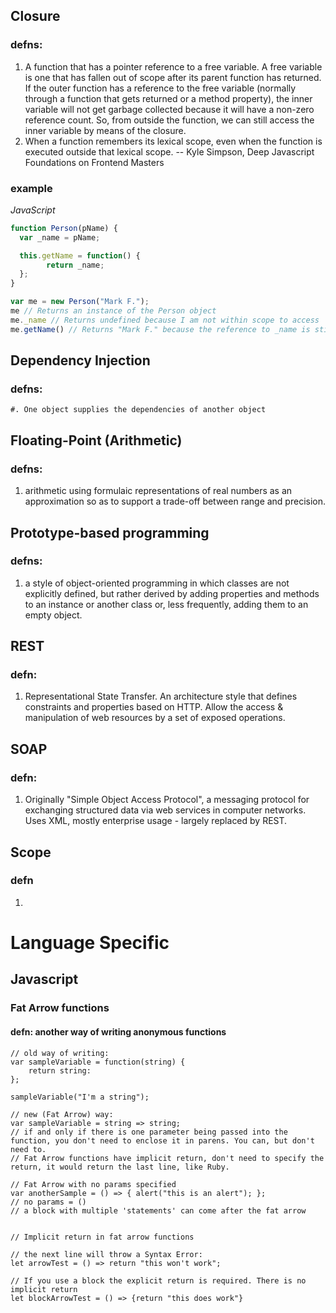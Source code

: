## Closure
### defns:
1. A function that has a pointer reference to a free variable. A free variable is one that has fallen out of scope after its parent function has returned. If the outer function has a reference to the free variable (normally through a function that gets returned or a method property), the inner variable will not get garbage collected because it will have a non-zero reference count. So, from outside the function, we can still access the inner variable by means of the closure.
2. When a function remembers its lexical scope, even when the function is executed outside that lexical scope. -- Kyle Simpson, Deep Javascript Foundations on Frontend Masters
		
### example

_JavaScript_
```javascript
function Person(pName) {
  var _name = pName;

  this.getName = function() {
		return _name;
  };
}

var me = new Person("Mark F.");
me // Returns an instance of the Person object
me._name // Returns undefined because I am not within scope to access 
me.getName() // Returns "Mark F." because the reference to _name is still there.
```

## Dependency Injection
### defns:
	#. One object supplies the dependencies of another object

## Floating-Point (Arithmetic)
### defns:
1. arithmetic using formulaic representations of real numbers as an approximation so as to support a trade-off between range and precision.


## Prototype-based programming
### defns:
1. a style of object-oriented programming in which classes are not explicitly defined, but rather derived by adding properties and methods to an instance or another class or, less frequently, adding them to an empty object.

## REST
### defn:
1. Representational State Transfer. An architecture style that defines constraints and properties based on HTTP. Allow the access & manipulation of web resources by a set of exposed operations.

## SOAP
### defn:
1. Originally "Simple Object Access Protocol", a messaging protocol for exchanging structured data via web services in computer networks. Uses XML, mostly enterprise usage - largely replaced by REST.

## Scope
### defn
1.

# Language Specific

## Javascript

### Fat Arrow functions
#### defn: another way of writing anonymous functions 

```
// old way of writing:
var sampleVariable = function(string) {
	return string:
};

sampleVariable("I'm a string");

// new (Fat Arrow) way:
var sampleVariable = string => string;
// if and only if there is one parameter being passed into the function, you don't need to enclose it in parens. You can, but don't need to. 
// Fat Arrow functions have implicit return, don't need to specify the return, it would return the last line, like Ruby.

// Fat Arrow with no params specified
var anotherSample = () => { alert("this is an alert"); };
// no params = () 
// a block with multiple 'statements' can come after the fat arrow


// Implicit return in fat arrow functions

// the next line will throw a Syntax Error:
let arrowTest = () => return "this won't work";

// If you use a block the explicit return is required. There is no implicit return
let blockArrowTest = () => {return "this does work"}
```

